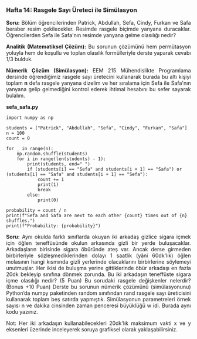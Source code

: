 <h3>Hafta 14: Rasgele Sayı Üreteci ile Simülasyon</h3>

<p align="justify"><b>Soru:</b> Bölüm öğrencilerinden Patrick, Abdullah, Sefa, Cindy, Furkan ve Safa beraber resim çekilecekler. Resimde rasgele biçimde yanyana duracaklar. Öğrencilerden Sefa ile Safa'nın resimde yanyana gelme olasılığı nedir?</p>

<p align="justify"><b>Analitik (Matematiksel Çözüm):</b> Bu sorunun çözümünü hem permütasyon yoluyla hem de koşullu ve toplan olasılık formülleriyle derste yaparak cevabı 1/3 bulduk.</p>

<p align="justify"><b>Nümerik Çözüm (Simülasyon):</b> EEM 215 Mühendislikte Programlama dersinde öğrendiğimiz rasgele sayı üretecini kullanarak burada bu altı kişiyi toplam <b>n</b> defa rasgele yanyana dizelim ve her sıralama için Sefa ile Safa'nın yanyana gelip gelmediğini kontrol ederek ihtimal hesabını bu sefer sayarak bulalım.</p>

<b>sefa_safa.py</b>

```
import numpy as np

students = ["Patrick", "Abdullah", "Sefa", "Cindy", "Furkan", "Safa"]
n = 100
count = 0

for _ in range(n):
    np.random.shuffle(students)
    for i in range(len(students) - 1):
        print(students, end=" ")
        if (students[i] == "Sefa" and students[i + 1] == "Safa") or (students[i] == "Safa" and students[i + 1] == "Sefa"):
            count += 1
            print(1)
            break
        else:
            print(0)

probability = count / n
print(f"Sefa and Safa are next to each other {count} times out of {n} shuffles.")
print(f"Probability: {probability}")
```

<p align="justify"><b>Soru:</b> Aynı okulda farklı sınıflarda okuyan iki arkadaş gizlice sigara içmek için öğlen teneffüsünde okulun arkasında gizli bir yerde buluşacaklar. Arkadaşların birisinde sigara öbüründe ateş var. Ancak derse girmeden birbirleriyle sözleşmediklerinden dolayı 1 saatlik (yâni 60dk'lık) öğlen molasının hangi kısmında gizli yerlerinde olacaklarını birbirlerine söylemeyi unutmuşlar. Her ikisi de buluşma yerine gittiklerinde öbür arkadaşı en fazla 20dk bekleyip sınıfına dönmek zorunda. Bu iki arkadaşın teneffüste sigara içme olasılığı nedir? (5 Puan) Bu sorudaki rasgele değişkenler nelerdir? (Bonus +10 Puan) Derste bu sorunun nümerik çözümünü (simülasyonunu) Python’da numpy paketinden random sınıfından rand rasgele sayı üreticisini kullanarak toplam beş satırda yapmıştık. Simülasyonun parametreleri örnek sayısı n ve dakika cinsinden zaman penceresi büyüklüğü w idi. Burada aynı kodu yazınız. 
</p>

<p align="justify">Not: Her iki arkadaşın kullanabilecekleri 20dk'lık maksimum vakti x ve y eksenleri üzerinde inceleyerek soruya grafiksel olarak yaklaşabilirsiniz.</p>